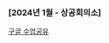 ### [2024년 1월 - 상공회의소]

[구글 수업공유](https://docs.google.com/document/d/17eGr72TmtmC4TBo3e2JwzX2-o8q6AknNGzOxMNi-suE/edit?usp=sharing)




